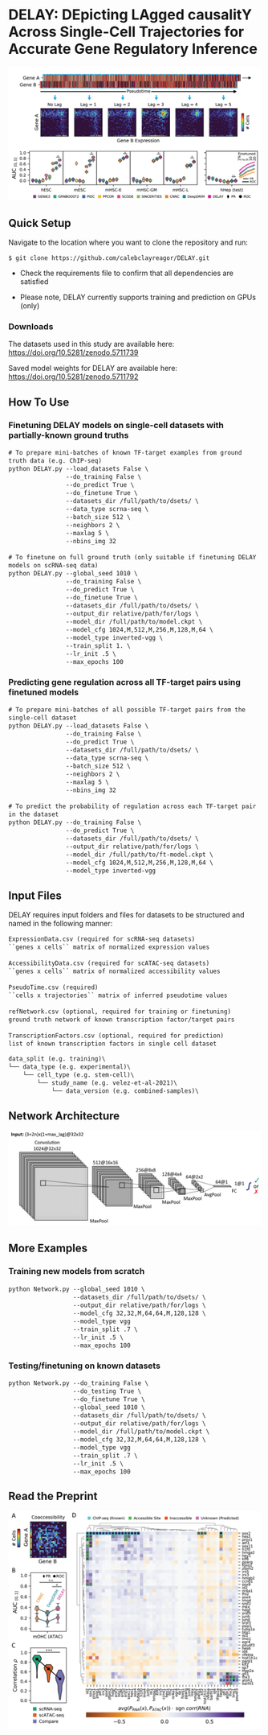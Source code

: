 # DELAY: DEpicting LAgged causalitY Across Single-Cell Trajectories for Accurate Gene Regulatory Inference

![DELAY](figures/DELAY.png)

## Quick Setup

Navigate to the location where you want to clone the repository and run:

```
$ git clone https://github.com/calebclayreagor/DELAY.git
```

- Check the requirements file to confirm that all dependencies are satisfied

- Please note, DELAY currently supports training and prediction on GPUs (only)

### Downloads

The datasets used in this study are available here: https://doi.org/10.5281/zenodo.5711739

Saved model weights for DELAY are available here: https://doi.org/10.5281/zenodo.5711792

## How To Use

### Finetuning DELAY models on single-cell datasets with partially-known ground truths

```
# To prepare mini-batches of known TF-target examples from ground truth data (e.g. ChIP-seq)
python DELAY.py --load_datasets False \
                --do_training False \
                --do_predict True \
                --do_finetune True \
                --datasets_dir /full/path/to/dsets/ \
                --data_type scrna-seq \
                --batch_size 512 \
                --neighbors 2 \
                --maxlag 5 \
                --nbins_img 32
                  
# To finetune on full ground truth (only suitable if finetuning DELAY models on scRNA-seq data)
python DELAY.py --global_seed 1010 \
                --do_training False \
                --do_predict True \
                --do_finetune True \
                --datasets_dir /full/path/to/dsets/ \
                --output_dir relative/path/for/logs \
                --model_dir /full/path/to/model.ckpt \
                --model_cfg 1024,M,512,M,256,M,128,M,64 \
                --model_type inverted-vgg \
                --train_split 1. \
                --lr_init .5 \
                --max_epochs 100
```

### Predicting gene regulation across all TF-target pairs using finetuned models

```
# To prepare mini-batches of all possible TF-target pairs from the single-cell dataset
python DELAY.py --load_datasets False \
                --do_training False \
                --do_predict True \
                --datasets_dir /full/path/to/dsets/ \
                --data_type scrna-seq \
                --batch_size 512 \
                --neighbors 2 \
                --maxlag 5 \
                --nbins_img 32

# To predict the probability of regulation across each TF-target pair in the dataset
python DELAY.py --do_training False \
                --do_predict True \
                --datasets_dir /full/path/to/dsets/ \
                --output_dir relative/path/for/logs \
                --model_dir /full/path/to/ft-model.ckpt \
                --model_cfg 1024,M,512,M,256,M,128,M,64 \
                --model_type inverted-vgg
```

## Input Files

DELAY requires input folders and files for datasets to be structured and named in the following manner:

```
ExpressionData.csv (required for scRNA-seq datasets)
``genes x cells`` matrix of normalized expression values 

AccessibilityData.csv (required for scATAC-seq datasets)
``genes x cells`` matrix of normalized accessibility values

PseudoTime.csv (required)
``cells x trajectories`` matrix of inferred pseudotime values

refNetwork.csv (optional, required for training or finetuning)
ground truth network of known transcription factor/target pairs

TranscriptionFactors.csv (optional, required for prediction)
list of known transcription factors in single cell dataset
```

```
data_split (e.g. training)\
└── data_type (e.g. experimental)\
    └── cell_type (e.g. stem-cell)\
        └── study_name (e.g. velez-et-al-2021)\ 
            └── data_version (e.g. combined-samples)\
```  

## Network Architecture

![Network](figures/network.png)

## More Examples

### Training new models from scratch

```
python Network.py --global_seed 1010 \
                  --datasets_dir /full/path/to/dsets/ \
                  --output_dir relative/path/for/logs \
                  --model_cfg 32,32,M,64,64,M,128,128 \
                  --model_type vgg
                  --train_split .7 \
                  --lr_init .5 \
                  --max_epochs 100    
```

### Testing/finetuning on known datasets

```
python Network.py --do_training False \
                  --do_testing True \
                  --do_finetune True \
                  --global_seed 1010 \
                  --datasets_dir /full/path/to/dsets/ \
                  --output_dir relative/path/for/logs \
                  --model_dir /full/path/to/model.ckpt \
                  --model_cfg 32,32,M,64,64,M,128,128 \
                  --model_type vgg
                  --train_split .7 \
                  --lr_init .5 \
                  --max_epochs 100            
```

## Read the Preprint

![haircell-GRN](figures/haircell-GRN.png)
